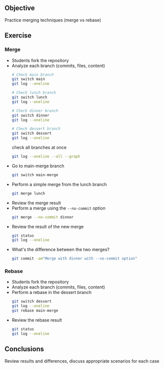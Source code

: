 ## Objective
Practice merging techniques (merge vs rebase)

## Exercise

### Merge
- Students fork the repository
- Analyze each branch (commits, files, content)
    ```bash
    # Check main branch
    git switch main
    git log --oneline
  
    # Check lunch branch
    git switch lunch
    git log --oneline
  
    # Check dinner branch
    git switch dinner
    git log --oneline
  
    # Check dessert branch
    git switch dessert
    git log --oneline
    ```
  check all branches at once
    ```bash
    git log --oneline --all --graph
    ```
- Go to main-merge branch
    ```bash
    git switch main-merge
    ```
- Perform a simple merge from the lunch branch
    ```bash
    git merge lunch
    ```
- Review the merge result
- Perform a merge using the `--no-commit` option
    ```bash 
    git merge --no-commit dinner
    ```
- Review the result of the new merge
    ```bash
    git status
    git log --oneline    
    ``` 
- What's the difference between the two merges?
    ```bash    
    git commit -am"Merge with dinner with --no-commit option"
    ``` 


### Rebase
- Students fork the repository
- Analyze each branch (commits, files, content)
- Perform a rebase in the dessert branch
    ```bash
    git switch dessert
    git log --oneline
    git rebase main-merge
    ```
- Review the rebase result
    ```bash
    git status
    git log --oneline    
    ```

## Conclusions
Review results and differences, discuss appropriate scenarios for each case